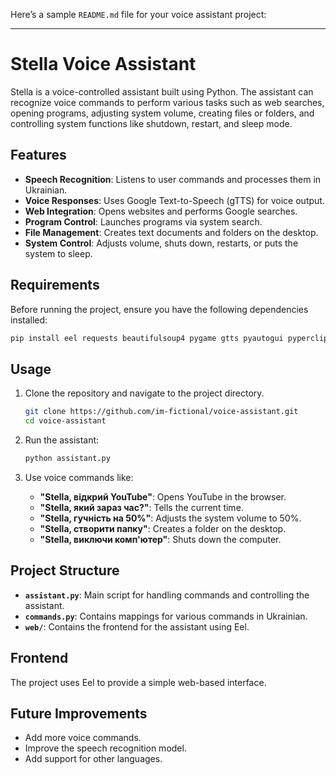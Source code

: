 Here’s a sample `README.md` file for your voice assistant project:

---

# Stella Voice Assistant

Stella is a voice-controlled assistant built using Python. The assistant can recognize voice commands to perform various tasks such as web searches, opening programs, adjusting system volume, creating files or folders, and controlling system functions like shutdown, restart, and sleep mode.

## Features

- **Speech Recognition**: Listens to user commands and processes them in Ukrainian.
- **Voice Responses**: Uses Google Text-to-Speech (gTTS) for voice output.
- **Web Integration**: Opens websites and performs Google searches.
- **Program Control**: Launches programs via system search.
- **File Management**: Creates text documents and folders on the desktop.
- **System Control**: Adjusts volume, shuts down, restarts, or puts the system to sleep.
  
## Requirements

Before running the project, ensure you have the following dependencies installed:

```bash
pip install eel requests beautifulsoup4 pygame gtts pyautogui pyperclip pyaudio pycaw SpeechRecognition
```

## Usage

1. Clone the repository and navigate to the project directory.
   
   ```bash
   git clone https://github.com/im-fictional/voice-assistant.git
   cd voice-assistant
   ```

2. Run the assistant:

   ```bash
   python assistant.py
   ```

3. Use voice commands like:
   
   - **"Stella, відкрий YouTube"**: Opens YouTube in the browser.
   - **"Stella, який зараз час?"**: Tells the current time.
   - **"Stella, гучність на 50%"**: Adjusts the system volume to 50%.
   - **"Stella, створити папку"**: Creates a folder on the desktop.
   - **"Stella, виключи комп'ютер"**: Shuts down the computer.

## Project Structure

- **`assistant.py`**: Main script for handling commands and controlling the assistant.
- **`commands.py`**: Contains mappings for various commands in Ukrainian.
- **`web/`**: Contains the frontend for the assistant using Eel.

## Frontend

The project uses Eel to provide a simple web-based interface.

## Future Improvements

- Add more voice commands.
- Improve the speech recognition model.
- Add support for other languages.
